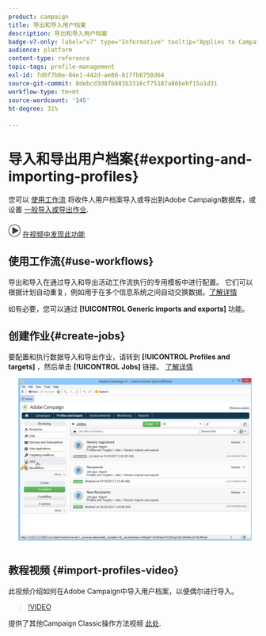 ```yaml
---
product: campaign
title: 导出和导入用户档案
description: 导出和导入用户档案
badge-v7-only: label="v7" type="Informative" tooltip="Applies to Campaign Classic v7 only"
audience: platform
content-type: reference
topic-tags: profile-management
exl-id: fd0f7b6e-84e1-442d-ae88-817fb6758d64
source-git-commit: 8debcd3d8fb883b3316cf75187a86bebf15a1d31
workflow-type: tm+mt
source-wordcount: '145'
ht-degree: 31%

---
```


# 导入和导出用户档案{#exporting-and-importing-profiles}



您可以 [使用工作流](#use-workflows) 将收件人用户档案导入或导出到Adobe Campaign数据库，或设置 [一般导入或导出作业](#create-jobs).

![](assets/do-not-localize/how-to-video.png) [在视频中发现此功能](#import-profiles-video)

## 使用工作流{#use-workflows}

导出和导入在通过导入和导出活动工作流执行的专用模板中进行配置。 它们可以根据计划自动重复，例如用于在多个信息系统之间自动交换数据。[了解详情](../../platform/using/import-export-workflows.md#best-practices-when-importing-data)

如有必要，您可以通过 **[!UICONTROL Generic imports and exports]** 功能。

## 创建作业{#create-jobs}

要配置和执行数据导入和导出作业，请转到 **[!UICONTROL Profiles and targets]** ，然后单击 **[!UICONTROL Jobs]** 链接。 [了解详情](../../platform/using/about-generic-imports-exports.md)

![](assets/s_ncs_user_interface_import_link.png)


## 教程视频 {#import-profiles-video}

此视频介绍如何在Adobe Campaign中导入用户档案，以便偶尔进行导入。

>[!VIDEO](https://video.tv.adobe.com/v/25608?quality=12)

提供了其他Campaign Classic操作方法视频 [此处](https://experienceleague.adobe.com/docs/campaign-classic-learn/tutorials/overview.html?lang=zh-Hans).
